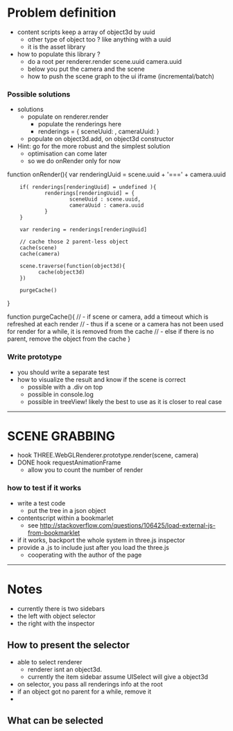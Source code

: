 # Problem definition
- content scripts keep a array of object3d by uuid
  - other type of object too ? like anything with a uuid
  - it is the asset library
- how to populate this library ?
  - do a root per renderer.render scene.uuid camera.uuid
  - below you put the camera and the scene
  - how to push the scene graph to the ui iframe (incremental/batch)

### Possible solutions
- solutions
  - populate on renderer.render
    - populate the renderings here
    - renderings = { sceneUuid: , cameraUuid: }
  - populate on object3d.add, on object3d constructor
- Hint: go for the more robust and the simplest solution
  - optimisation can come later
  - so we do onRender only for now



function onRender(){
        var renderingUuid = scene.uuid + '===' + camera.uuid

        if( renderings[renderingUuid] = undefined ){
                renderings[renderingUuid] = {
                        sceneUuid : scene.uuid,
                        cameraUuid : camera.uuid
                }
        }

        var rendering = renderings[renderingUuid]

        // cache those 2 parent-less object
        cache(scene)
        cache(camera)
        
        scene.traverse(function(object3d){
              cache(object3d)  
        })

        purgeCache()
}

function purgeCache(){
        // - if scene or camera, add a timeout which is refreshed at each render
        //   - thus if a scene or a camera has not been used for render for a while, it is removed from the cache
        // - else if there is no parent, remove the object from the cache
}

### Write prototype
- you should write a separate test
- how to visualize the result and know if the scene is correct
  - possible with a .div on top 
  - possible in console.log
  - possible in treeView! likely the best to use as it is closer to real case

---

# SCENE GRABBING
- hook THREE.WebGLRenderer.prototype.render(scene, camera)
- DONE hook requestAnimationFrame
  - allow you to count the number of render


### how to test if it works
- write a test code
  - put the tree in a json object
- contentscript within a bookmarlet
  - see http://stackoverflow.com/questions/106425/load-external-js-from-bookmarklet
- if it works, backport the whole system in three.js inspector
- provide a .js to include just after you load the three.js
  - cooperating with the author of the page

---
# Notes
- currently there is two sidebars
- the left with object selector
- the right with the inspector

## How to present the selector
- able to select renderer
  - renderer isnt an object3d. 
  - currently the item sidebar assume UISelect will give a object3d
- on selector, you pass all renderings info at the root
- if an object got no parent for a while, remove it
- 

## What can be selected
